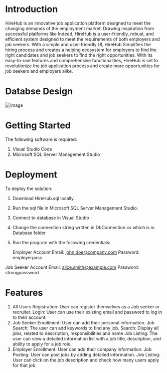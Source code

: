 # Introduction 
HireHub is an innovative job application platform designed to meet the changing demands of the employment
market. Drawing inspiration from successful platforms like Indeed, HireHub is a user-friendly, robust, and
efficient system designed to meet the requirements of both employers and job seekers. With a simple and
user-friendly UI, HireHub Simplifies the hiring process and creates a helping ecosystem for employers to find
the right candidates and job seekers to find the right opportunities. With its easy-to-use features and
comprehensive functionalities, HireHub is set to revolutionize the job application process and create more
opportunities for job seekers and employers alike.

# Databse Design
![image](https://github.com/jadanez/HireHub/assets/122333839/b74a4de3-8820-485f-b7a6-3b647ccd28d5)

# Getting Started
The following software is required:
1. Visual Studio Code
2. Microsoft SQL Server Management Studio

# Deployment
To deploy the solution:
1. Download HireHub.sql locally.
2. Run the sql file in Microsoft SQL Server Management Studio.
3. Connect to database in Visual Studio
4. Change the connection string written in DbConnection.cs which is in Database folder
5. Run the program with the following credentials:

   Employer Account
   Email: john.doe@company.com
   Password: employerpass


  Job Seeker Account
  Email: alice.smith@example.com
  Password: strongpassword
  
# Features  

1. All Users
    Registration: User can register themselves as a Job seeker or recruiter.
    Login: User can use their existing email and password to log in to their account.
2. Job Seeker
    Enrollment: User can add their personal information.
    Job Search: The user can add keywords to find any job.
    Search: Display all jobs, related to description, responsibilities and name
    Job Listing: The user can view a detailed information list with a job title, description, and ability to apply for a
    job role.
3. Employer
   Enrollment: User can add their company information.
   Job Posting: User can post jobs by adding detailed information.
   Job Listing: User can click on the job description and check how many users apply for that job.
